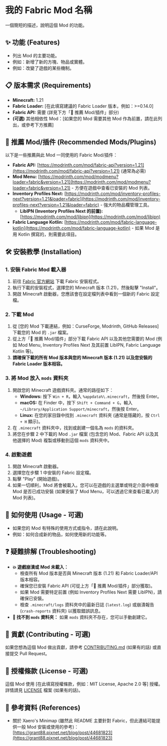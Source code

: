 # 我的 Fabric Mod 名稱

一個簡短的描述，說明這個 Mod 的功能。

## ✨ 功能 (Features)

*   列出 Mod 的主要功能。
*   例如：新增了新的方塊、物品或實體。
*   例如：改變了遊戲的某些機制。

## 📋 版本需求 (Requirements)

*   **Minecraft:** 1.21
*   **Fabric Loader:** [在此填寫建議的 Fabric Loader 版本，例如：>=0.14.0]
*   **Fabric API:** 需要 (詳見下方「🔗 推薦 Mod/插件」部分)
*   **(可選)** 其他相依性 Mod：[如果您的 Mod 需要其他 Mod 作為前置，請在此列出，或參考下方推薦]

## 🔗 推薦 Mod/插件 (Recommended Mods/Plugins)

以下是一些推薦與此 Mod 一同使用的 Fabric Mod/插件：

*   **Fabric API:** [https://modrinth.com/mod/fabric-api?version=1.21](https://modrinth.com/mod/fabric-api?version=1.21) (通常為必需)
*   **Mod Menu:** [https://modrinth.com/mod/modmenu?loader=fabric&version=1.21](https://modrinth.com/mod/modmenu?loader=fabric&version=1.21) - 方便在遊戲中查看已安裝的 Mod 列表。
*   **Inventory Profiles Next:** [https://modrinth.com/mod/inventory-profiles-next?version=1.21&loader=fabric](https://modrinth.com/mod/inventory-profiles-next?version=1.21&loader=fabric) - 強大的物品欄管理工具。
    *   **LibIPN (Inventory Profiles Next 的前置):** [https://modrinth.com/mod/libipn](https://modrinth.com/mod/libipn)
*   **Fabric Language Kotlin:** [https://modrinth.com/mod/fabric-language-kotlin](https://modrinth.com/mod/fabric-language-kotlin) - 如果 Mod 是用 Kotlin 撰寫的，則需要此項目。

## 🛠️ 安裝教學 (Installation)

### 1. 安裝 Fabric Mod 載入器

1.  前往 [Fabric 官方網站](https://fabricmc.net/use/installer/) 下載 Fabric 安裝程式。
2.  執行下載的安裝程式，選擇您的 Minecraft 版本 (1.21)，然後點擊 "Install"。
3.  開啟 Minecraft 啟動器，您應該會在設定檔列表中看到一個新的 Fabric 設定檔。

### 2. 下載 Mod

1.  從 [您的 Mod 下載連結，例如：CurseForge, Modrinth, GitHub Releases] 下載您的 Mod 的 `.jar` 檔案。
2.  從上方「🔗 推薦 Mod/插件」部分下載 Fabric API 以及其他您需要的 Mod (例如 Mod Menu, Inventory Profiles Next 及其前置 LibIPN, Fabric Language Kotlin 等)。
3.  **請確保下載的所有 Mod 版本與您的 Minecraft 版本 (1.21) 以及您安裝的 Fabric Loader 版本相容。**

### 3. 將 Mod 放入 `mods` 資料夾

1.  開啟您的 Minecraft 遊戲資料夾。通常的路徑如下：
    *   **Windows:** 按下 `Win + R`，輸入 `%appdata%\.minecraft`，然後按 Enter。
    *   **macOS:** 在 Finder 中，按下 `Shift + Command + G`，輸入 `~/Library/Application Support/minecraft`，然後按 Enter。
    *   **Linux:** 在您的家目錄中找到 `.minecraft` 資料夾 (通常是隱藏的，按 `Ctrl + H` 顯示)。
2.  在 `.minecraft` 資料夾中，找到或創建一個名為 `mods` 的資料夾。
3.  將您在步驟 2 中下載的 Mod `.jar` 檔案 (包含您的 Mod、Fabric API 以及其他選擇的 Mod) 複製或移動到這個 `mods` 資料夾中。

### 4. 啟動遊戲

1.  開啟 Minecraft 啟動器。
2.  選擇您在步驟 1 中安裝的 Fabric 設定檔。
3.  點擊 "Play" (開始遊戲)。
4.  如果一切順利，Mod 將會被載入。您可以在遊戲的主選單或特定介面中檢查 Mod 是否已成功安裝 (如果安裝了 Mod Menu，可以透過它來查看已載入的 Mod 列表)。

## 📖 如何使用 (Usage - 可選)

*   如果您的 Mod 有特殊的使用方式或指令，請在此說明。
*   例如：如何合成新的物品，如何使用新的功能等。

## ❓ 疑難排解 (Troubleshooting)

*   **💥 遊戲崩潰或 Mod 未載入：**
    *   檢查所有 Mod 版本是否與 Minecraft 版本 (1.21) 和 Fabric Loader/API 版本相容。
    *   確保您已安裝 Fabric API (可從上方「🔗 推薦 Mod/插件」部分獲取)。
    *   如果 Mod 需要特定前置 (例如 Inventory Profiles Next 需要 LibIPN)，請確保已安裝。
    *   檢查 `.minecraft/logs` 資料夾中的最新日誌 (`latest.log`) 或崩潰報告 (`crash-reports` 資料夾) 以獲取錯誤訊息。
*   **📂 找不到 `mods` 資料夾：** 如果 `mods` 資料夾不存在，您可以手動創建它。

## 🤝 貢獻 (Contributing - 可選)

如果您想為這個 Mod 做出貢獻，請參考 [CONTRIBUTING.md](CONTRIBUTING.md) (如果有的話) 或直接提交 Pull Request。

## 📜 授權條款 (License - 可選)

這個 Mod 使用 [在此填寫授權條款，例如：MIT License, Apache 2.0 等] 授權。詳情請見 [LICENSE](LICENSE) 檔案 (如果有的話)。

## 🔗 參考資料 (References)

*   關於 Xaero's Minimap (雖然此 README 主要針對 Fabric，但此連結可能提供一般 Mod 安裝或使用的參考)：[https://grant88.pixnet.net/blog/post/44681823](https://grant88.pixnet.net/blog/post/44681823)
